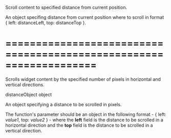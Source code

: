 <!--**
/*-------------------------------------------
    Auto-generated file. Do not modify.
-------------------------------------------

**-->
<!--d-->
Scroll content to specified distance from current position.
<!--/d-->
<!--p1d-->An object specifing distance from current position where to scroll in format { left: distanceLeft, top: distanceTop }.<!--/p1d-->
===================================================================
===================================================================

<!--shortDescription-->
Scrolls widget content by the specified number of pixels in horizontal and vertical directions.
<!--/shortDescription-->

<!--paramName1-->distanceObject<!--/paramName1-->
<!--paramType1-->object<!--/paramType1-->
<!--paramDescription1-->
An object specifying a distance to be scrolled in pixels.
<!--/paramDescription1-->

<!--fullDescription-->
The function's parameter should be an object in the following format - { left: *value1*, top: *value2* } -  where the **left** field is the distance to be scrolled in a horizontal direction and the **top** field is the distance to be scrolled in a vertical direction.
<!--/fullDescription-->